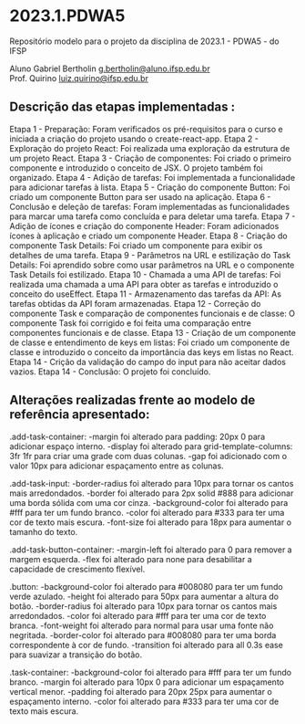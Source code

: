 # 2023.1.PDWA5
Repositório modelo para o projeto da disciplina de 2023.1 - PDWA5 - do IFSP

Aluno Gabriel Bertholin  <g.bertholin@aluno.ifsp.edu.br>  \
Prof. Quirino         <luiz.quirino@ifsp.edu.br>

## Descrição das etapas implementadas :
Etapa 1 - Preparação: Foram verificados os pré-requisitos para o curso e iniciada a criação do projeto usando o create-react-app.
Etapa 2 - Exploração do projeto React: Foi realizada uma exploração da estrutura de um projeto React.
Etapa 3 - Criação de componentes: Foi criado o primeiro componente e introduzido o conceito de JSX. O projeto também foi organizado.
Etapa 4 - Adição de tarefas: Foi implementada a funcionalidade para adicionar tarefas à lista.
Etapa 5 - Criação do componente Button: Foi criado um componente Button para ser usado na aplicação.
Etapa 6 - Conclusão e deleção de tarefas: Foram implementadas as funcionalidades para marcar uma tarefa como concluída e para deletar uma tarefa.
Etapa 7 - Adição de ícones e criação do componente Header: Foram adicionados ícones à aplicação e criado um componente Header.
Etapa 8 - Criação do componente Task Details: Foi criado um componente para exibir os detalhes de uma tarefa.
Etapa 9 - Parâmetros na URL e estilização do Task Details: Foi aprendido sobre como usar parâmetros na URL e o componente Task Details foi estilizado.
Etapa 10 - Chamada a uma API de tarefas: Foi realizada uma chamada a uma API para obter as tarefas e introduzido o conceito do useEffect.
Etapa 11 - Armazenamento das tarefas da API: As tarefas obtidas da API foram armazenadas.
Etapa 12 - Correção do componente Task e comparação de componentes funcionais e de classe: O componente Task foi corrigido e foi feita uma comparação entre componentes funcionais e de classe.
Etapa 13 - Criação de um componente de classe e entendimento de keys em listas: Foi criado um componente de classe e introduzido o conceito da importância das keys em listas no React.
Etapa 14 - Crição da validação do campo do input para não aceitar dados vazios.
Etapa 14 - Conclusão: O projeto foi concluído.

## Alterações realizadas frente ao modelo de referência apresentado:
.add-task-container:
  -margin foi alterado para padding: 20px 0 para adicionar espaço interno.
  -display foi alterado para grid-template-columns: 3fr 1fr para criar uma grade com duas colunas.
  -gap foi adicionado com o valor 10px para adicionar espaçamento entre as colunas.

.add-task-input:
  -border-radius foi alterado para 10px para tornar os cantos mais arredondados.
  -border foi alterado para 2px solid #888 para adicionar uma borda sólida com uma cor cinza.
  -background-color foi alterado para #fff para ter um fundo branco.
  -color foi alterado para #333 para ter uma cor de texto mais escura.
  -font-size foi alterado para 18px para aumentar o tamanho do texto.

.add-task-button-container:
  -margin-left foi alterado para 0 para remover a margem esquerda.
  -flex foi alterado para none para desabilitar a capacidade de crescimento flexível.

.button:
  -background-color foi alterado para #008080 para ter um fundo verde azulado.
  -height foi alterado para 50px para aumentar a altura do botão.
  -border-radius foi alterado para 10px para tornar os cantos mais arredondados.
  -color foi alterado para #fff para ter uma cor de texto branca.
  -font-weight foi alterado para normal para usar uma fonte não negritada.
  -border-color foi alterado para #008080 para ter uma borda correspondente à cor de fundo.
  -transition foi alterado para all 0.3s ease para suavizar a transição do botão.

.task-container:
  -background-color foi alterado para #fff para ter um fundo branco.
  -margin foi alterado para 10px 0 para adicionar um espaçamento vertical menor.
  -padding foi alterado para 20px 25px para aumentar o espaçamento interno.
  -color foi alterado para #333 para ter uma cor de texto mais escura.
